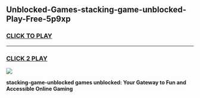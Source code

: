 
## Unblocked-Games-stacking-game-unblocked-Play-Free-5p9xp
<h3>
<a href="https://premium76.site?title=stacking-game-unblocked&ref=21A">CLICK TO PLAY</a></h3>
<hr>

<h3>
<a href="https://premium76.site?title=stacking-game-unblocked&ref=21A">CLICK 2 PLAY</a>
  
</h3>

<a href="https://premium76.site?title=stacking-game-unblocked&ref=21A"><img src="https://clearcache.store/games.png"></a>


**stacking-game-unblocked games unblocked: Your Gateway to Fun and Accessible Online Gaming**

